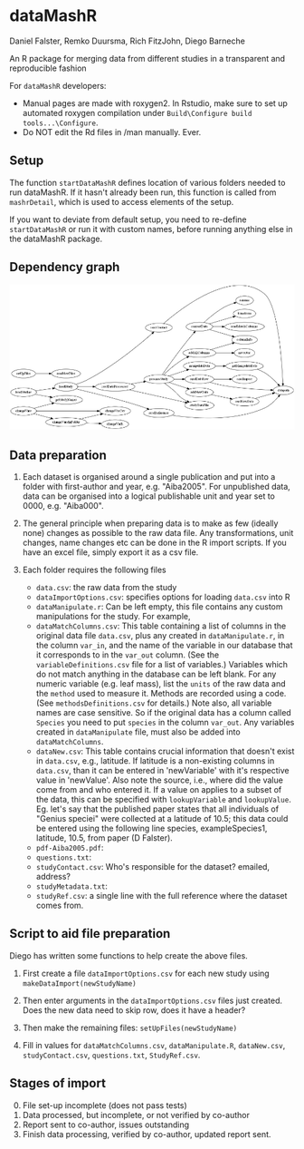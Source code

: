 dataMashR
================

Daniel Falster, Remko Duursma, Rich FitzJohn, Diego Barneche

An R package for merging data from different studies in a transparent and reproducible fashion

For `dataMashR` developers:
* Manual pages are made with roxygen2. In Rstudio, make sure to set up automated
  roxygen compilation under `Build\Configure build tools...\Configure`.
* Do NOT edit the Rd files in /man manually. Ever.

Setup
----------------
The function `startDataMashR` defines location of various folders needed to run
dataMashR. If it hasn't already been run, this function is called from
`mashrDetail`, which is used to access elements of the setup.

If you want to deviate from default setup, you need to re-define `startDataMashR`
or run it with custom names, before running anything else in the dataMashR package.

Dependency graph
----------------
![Dependency graph](dep.png)

Data preparation
----------------

1. Each dataset is organised around a single publication and put into a folder with first-author and year, e.g. "Aiba2005". For unpublished data, data can be organised into a logical publishable unit and year set to 0000, e.g. "Aiba000".

2. The general principle when preparing data is to make as few (ideally none) changes as possible to the raw data file. Any transformations, unit changes, name changes etc can be done in the R import scripts. If you have an excel file, simply export it as a csv file.

3. Each folder requires the following files
	- `data.csv`: the raw data from the study
	- `dataImportOptions.csv`: specifies options for loading `data.csv` into R
	- `dataManipulate.r`: Can be left empty, this file contains any custom manipulations for the study. For example,
	- `dataMatchColumns.csv`: This table containing a list of columns in the original data file `data.csv`, plus any created in `dataManipulate.r`, in the column `var_in`, and the name of the variable in our database that it corresponds to in the `var_out` column. (See the `variableDefinitions.csv` file for a list of variables.) Variables which do not match anything in the database can be left blank. For any numeric variable (e.g. leaf mass), list the `units` of the raw data and the `method` used to measure it. Methods are recorded using a code. (See `methodsDefinitions.csv` for details.) Note also, all variable names are case sensitive. So if the original data has a column called `Species` you need to put `species` in the column `var_out`. Any variables created in `dataManipulate` file, must also be added into `dataMatchColumns`.
	- `dataNew.csv`: This table contains crucial information that doesn't exist in `data.csv`, e.g., latitude. If latitude is a non-existing columns in `data.csv`, than it can be entered in 'newVariable' with it's respective value in 'newValue'. Also note the source, i.e., where did the value come from and who entered it. If a value on applies to a subset of the data, this can be specified with `lookupVariable` and `lookupValue`. Eg. let's say that the published paper states that all individuals of "Genius speciei" were collected at a latitude of 10.5; this data could be entered using the following line
    species, exampleSpecies1, latitude, 10.5, from paper (D Falster).
	- `pdf-Aiba2005.pdf`:
	- `questions.txt`:
	- `studyContact.csv`: Who's responsible for the dataset? emailed, address?
	- `studyMetadata.txt`:
	- `studyRef.csv`: a single line with the full reference where the dataset comes from.

## Script to aid file preparation

Diego has written some functions to help create the above files.

1. First create a file `dataImportOptions.csv` for each new study using `makeDataImport(newStudyName)`

2. Then enter arguments in the `dataImportOptions.csv` files just created. Does the new data need to skip row, does it have a header?

3. Then make the remaining files: `setUpFiles(newStudyName)`

4. Fill in values for `dataMatchColumns.csv`, `dataManipulate.R`, `dataNew.csv`,  `studyContact.csv`, `questions.txt`, `StudyRef.csv`.

## Stages of import

0. File set-up incomplete (does not pass tests)
1. Data processed, but incomplete, or not verified by co-author
2. Report sent to co-author, issues outstanding
3. Finish data processing, verified by co-author, updated report sent.


